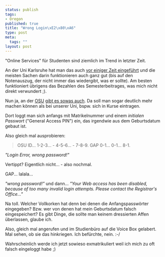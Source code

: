 ```yaml
--- 
status: publish
tags: 
- Oregon
published: true
title: "Wrong Login\xE2\x80\xA6"
type: post
meta: 
  tags: ""
layout: post
---
```

"Online Services" für Studenten sind ziemlich im Trend in letzter Zeit.

An der Uni Karlsruhe hat man das auch <a href="http://www.presse.uni-karlsruhe.de/pm_1642.html">vor einiger Zeit eingeführt</a> und die meisten Sachen darin funktionieren auch ganz gut (bis auf den Notenauszug, der nicht immer das wiedergibt, was er sollte). Am besten funktioniert übrigens das Bezahlen des Semesterbeitrages, was mich nicht direkt verwundert ;).

Nun ja, an der <a href="http://oregonstate.edu">OSU</a> <a href="http://oregonstate.edu/students/onlineservices/">gibt es sowas auch</a>. Da soll man sogar deutlich mehr machen können als bei unserer Uni, bspw. sich in Kurse eintragen.

Dort loggt man sich anfangs mit Matrikelnummer und einem <em>initialen Passwort</em> ("General Access PIN") ein, das irgendwie aus dem Geburtsdatum gebaut ist.

Also gleich mal ausprobieren<!--more-->:

<blockquote>OSU ID... 1-2-3... - 4-5-6... - 7-8-9.
GAP 0-1... 0-1... 8-1.</blockquote>

<em>"Login Error, wrong password!"</em>

Vertippt? Eigentlich nicht... - also nochmal.

GAP... lalala...

<em>"wrong password!"</em> und dann... <em>"Your Web access has been disabled, because of too many invalid login attempts. Please contact the Registrar's Office..."</em>

Na toll. Welcher Vollkorken hat denn bei denen die Anfangspasswörter eingegeben? Bzw. wer von denen hat mein Geburtsdatum falsch eingespeichert? Es gibt Dinge, die sollte man keinem dressierten Affen überlassen, glaube ich.

Also, gleich mal angerufen und im Studienbüro auf die Voice Box gelabert. Mal sehen, ob sie das hinkriegen. Ich befürchte, nein. :-/

Wahrscheinlich werde ich jetzt sowieso exmatrikuliert weil ich mich zu oft falsch eingeloggt habe ;)
